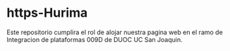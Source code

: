 # https-Hurima
Este repositorio cumplira el rol de alojar nuestra pagina web en el ramo de Integracion de plataformas 009D de DUOC UC San Joaquin.
